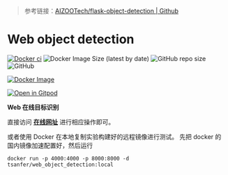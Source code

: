 
> 参考链接：[AIZOOTech/flask-object-detection | Github](https://github.com/AIZOOTech/flask-object-detection)

# Web object detection

[![Docker ci](https://github.com/Tsanfer/web_object_detection/actions/workflows/docker-publish.yml/badge.svg)](https://github.com/Tsanfer/web_object_detection/actions/workflows/docker-publish.yml)
![Docker Image Size (latest by date)](https://img.shields.io/docker/image-size/tsanfer/web_object_detection?label=Docker%20image%20size&sort=date)
![GitHub repo size](https://img.shields.io/github/repo-size/Tsanfer/web_object_detection)
![GitHub](https://img.shields.io/github/license/Tsanfer/web_object_detection)

[![Docker Image](https://img.shields.io/badge/Docker%20Image-2496ED?style=flat-square&logo=Docker&logoColor=white)](https://hub.docker.com/repository/docker/tsanfer/web_object_detection)

[![Open in Gitpod](https://img.shields.io/badge/Gitpod-ready--to--code-blue?logo=gitpod)](https://gitpod.io/#https://github.com/Tsanfer/web_object_detection)


**Web 在线目标识别**

直接访问 [**在线网址**](http://clouddisk.tsanfer.xyz/flask_ob/) 进行相应操作即可。

或者使用 Docker 在本地复制实验构建好的远程镜像进行测试。
先把 docker 的国内镜像加速配置好，然后运行

`docker run -p 4000:4000 -p 8000:8000 -d tsanfer/web_object_detection:local`